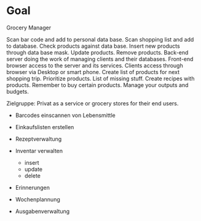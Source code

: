 # Goal

Grocery Manager

Scan bar code and add to personal data base.
Scan shopping list and add to database.
Check products against data base.
Insert new products through data base mask.
Update products.
Remove products.
Back-end server doing the work of managing clients and their databases.
Front-end browser access to the server and its services.
Clients access through browser via Desktop or smart phone.
Create list of products for next shopping trip.
Prioritize products.
List of missing stuff.
Create recipes with products.
Remember to buy certain products.
Manage your outputs and budgets.

Zielgruppe: Privat as a service or grocery stores for their end users.

* Barcodes einscannen von Lebensmittle
* Einkaufslisten erstellen
* Rezeptverwaltung

* Inventar verwalten
  * insert
  * update
  * delete
  
* Erinnerungen
* Wochenplannung
* Ausgabenverwaltung
